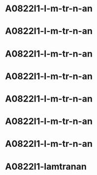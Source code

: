 # A0822I1-l-m-tr-n-an
# A0822I1-l-m-tr-n-an
# A0822I1-l-m-tr-n-an
# A0822I1-l-m-tr-n-an
# A0822I1-l-m-tr-n-an
# A0822I1-l-m-tr-n-an
# A0822I1-l-m-tr-n-an
# A0822I1-lamtranan

